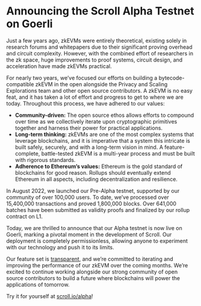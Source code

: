 # Announcing the Scroll Alpha Testnet on Goerli

Just a few years ago, zkEVMs were entirely theoretical, existing solely in research forums and whitepapers due to their significant proving overhead and circuit complexity. However, with the combined effort of researchers in the zk space, huge improvements to proof systems, circuit design, and acceleration have made zkEVMs practical.

For nearly two years, we’ve focused our efforts on building a bytecode-compatible zkEVM in the open alongside the Privacy and Scaling Explorations team and other open source contributors. A zkEVM is no easy feat, and it has taken a lot of effort and progress to get to where we are today. Throughout this process, we have adhered to our values:

- **Community-driven:** The open source ethos allows efforts to compound over time as we collectively iterate upon cryptographic primitives together and harness their power for practical applications.
- **Long-term thinking:** zkEVMs are one of the most complex systems that leverage blockchains, and it is imperative that a system this intricate is built safely, securely, and with a long-term vision in mind. A feature-complete, battle-tested zkEVM is a multi-year process and must be built with rigorous standards.
- **Adherence to Ethereum’s values:** Ethereum is the gold standard of blockchains for good reason. Rollups should eventually extend Ethereum in all aspects, including decentralization and resilience.

In August 2022, we launched our Pre-Alpha testnet, supported by our community of over 100,000 users. To date, we’ve processed over 15,400,000 transactions and proved 1,800,000 blocks. Over 641,000 batches have been submitted as validity proofs and finalized by our rollup contract on L1.

Today, we are thrilled to announce that our Alpha testnet is now live on Goerli, marking a pivotal moment in the development of Scroll. Our deployment is completely permissionless, allowing anyone to experiment with our technology and push it to its limits.

Our feature set is [transparent](https://hackmd.io/@haichen/ryukZaYAs), and we’re committed to iterating and improving the performance of our zkEVM over the coming months. We’re excited to continue working alongside our strong community of open source contributors to build a future where blockchains will power the applications of tomorrow.

Try it for yourself at [scroll.io/alpha](http://scroll.io/alpha)!
